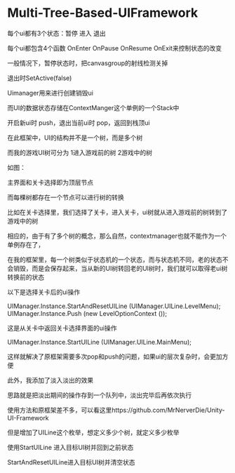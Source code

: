# Multi-Tree-Based-UIFramework
每个ui都有3个状态：暂停 进入 退出

每个ui都包含4个函数 OnEnter OnPause OnResume OnExit来控制状态的改变

一般情况下，暂停状态时，把canvasgroup的射线检测关掉

退出时SetActive(false)

Uimanager用来进行创建销毁ui

而UI的数据状态存储在ContextManger这个单例的一个Stack中

开启新ui时 push，退出当前ui时 pop，返回到栈顶ui


在此框架中，UI的结构并不是一个树，而是多个树

而我的游戏UI树可分为    1进入游戏前的树   2游戏中的树

如图：

 


主界面和关卡选择即为顶层节点

而每棵树都存在一个节点可以进行树的转换

比如在关卡选择里，我们选择了关卡，进入关卡，ui树就从进入游戏前的树转到了游戏中的树

相应的，由于有了多个树的概念，那么自然，contextmanager也就不能作为一个单例存在了，

在我的框架里，每一个树类似于状态机的一个状态，而与状态机不同，老的状态不会销毁，而是会保存起来，当从新的UI树转回老的UI树时，我们就可以取得老ui树转换前的状态

以下是选择关卡后的ui操作

UIManager.Instance.StartAndResetUILine (UIManager.UILine.LevelMenu);
                UIManager.Instance.Push (new LevelOptionContext ()); 

这是从关卡中返回关卡选择界面的ui操作

UIManager.Instance.StartUILine (UIManager.UILine.MainMenu); 

 

这样就解决了原框架需要多次pop和push的问题，如果ui的层次复杂时，会更加方便

此外，我添加了淡入淡出的效果

思路就是把淡出期间的操作存到一个队列中，淡出完毕后再依次执行



使用方法和原框架差不多，可以看这里https://github.com/MrNerverDie/Unity-UI-Framework

但是增加了UILine这个枚举，想定义多少个树，就定义多少枚举

使用StartUILine 进入目标UI树并回到之前状态

StartAndResetUILine进入目标UI树并清空状态
